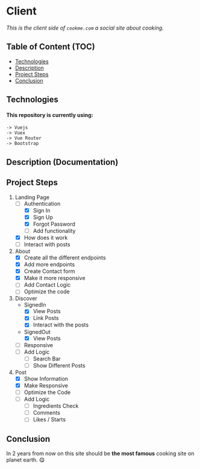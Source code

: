 # Client

*This is the client side of `cookme.com` a social site about cooking.*

## Table of Content (TOC)

- [Technologies](#technologies)
- [Description](#description-documentation)
- [Project Steps](#project-steps)
- [Conclusion](#conclusion)

## Technologies

#### This repository is currently using:
    -> Vuejs
    -> Vuex
    -> Vue Router
    -> Bootstrap

## Description (Documentation)

## Project Steps

1. Landing Page
    - [ ] Authentication
        - [x] Sign In
        - [x] Sign Up
        - [x] Forgot Password
        - [ ] Add functionality
    - [x] How does it work
    - [ ] Interact with posts
2. About
    - [x] Create all the different endpoints
    - [x] Add more endpoints
    - [x] Create Contact form
    - [x] Make it more responsive
    - [ ] Add Contact Logic
    - [ ] Optimize the code
3. Discover
    -  SignedIn
        - [x] View Posts
        - [x] Link Posts
        - [x] Interact with the posts
    - SignedOut
        - [x] View Posts
    - [ ] Responsive
    - [ ] Add Logic
        - [ ] Search Bar
        - [ ] Show Different Posts
4. Post
    - [x] Show Information
    - [x] Make Responsive
    - [ ] Optimize the Code
    - [ ] Add Logic
        - [ ] Ingredients Check
        - [ ] Comments
        - [ ] Likes / Starts

## Conclusion

In 2 years from now on this site should be **the most famous** cooking site on planet earth. 😋
